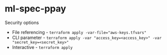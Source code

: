 # ml-spec-ppay  

Security options


 - File referencing - `terraform apply -var-file="aws-keys.tfvars"`
 - CLI parameter - `terraform apply -var "access_key=<access_key>" -var "secret_key=<secret_key>"`
 - Interactive - `terraform apply`
